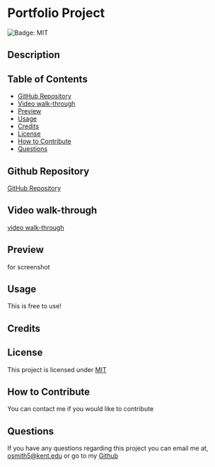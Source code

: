 # Portfolio Project

![Badge: MIT](https://img.shields.io/badge/License-MIT-blue.svg)

## Description

## Table of Contents

- [GitHub Repository](#github-repository)
- [Video walk-through](#video-walk-through)
- [Preview](#preview)
- [Usage](#usage)
- [Credits](#credits)
- [License](#license)
- [How to Contribute](#how-to-contribute)
- [Questions](#questions)

## Github Repository

[GitHub Repository]()

## Video walk-through

[video walk-through]()

## Preview

for screenshot
![]()

## Usage

This is free to use!

## Credits

## License

This project is licensed under [MIT](https://opensource.org/licenses/MIT)

## How to Contribute

You can contact me if you would like to contribute

## Questions

If you have any questions regarding this project you can email me at, [ osmith5@kent.edu](mailto:osmith5@kent.edu) or go to my [Github](https://github.com/Liv-5)
